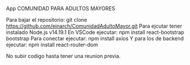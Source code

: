App COMUNIDAD PARA ADULTOS MAYORES

Para bajar el repositorio:
  git clone https://github.com/einarch/ComunidadAdultoMayor.git
Para ejcutar tener instalado Node.js v14.19.1
En VSCode ejecutar:
  npm install react-bootstrap bootstrap
Para conectar ejecutar:
  npm install axios
Y para los de backend ejecutar:
  npm install react-router-dom
  
No subir codigo hasta tener una reunion previa.
